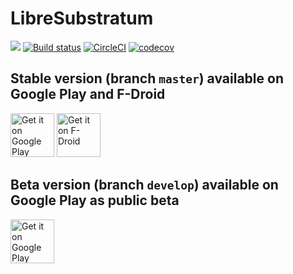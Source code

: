 # LibreSubstratum
<a href="https://zenhub.com"><img src="https://raw.githubusercontent.com/ZenHubIO/support/master/zenhub-badge.png"></a>
[![Build status](https://ci.appveyor.com/api/projects/status/c0g0c4u9aou0fpgm/branch/master?svg=true)](https://ci.appveyor.com/project/jereksel/libresubstratum/branch/master)
[![CircleCI](https://circleci.com/gh/jereksel/LibreSubstratum.svg?style=svg&circle-token=7d45fe3bcf9f47596d18d02437c1f6e131df3075)](https://circleci.com/gh/jereksel/LibreSubstratum) [![codecov](https://codecov.io/gh/jereksel/LibreSubstratum/branch/master/graph/badge.svg?token=U2RvZTObDd)](https://codecov.io/gh/jereksel/LibreSubstratum)

## Stable version (branch `master`) available on Google Play and F-Droid

<a href="https://play.google.com/store/apps/details?id=com.jereksel.libresubstratum" target="_blank"> <img src="https://play.google.com/intl/en_us/badges/images/generic/en-play-badge.png" alt="Get it on Google Play" height="70"/></a>
<a href="https://f-droid.org/packages/com.jereksel.libresubstratum" target="_blank">
<img src="https://f-droid.org/badge/get-it-on.png" alt="Get it on F-Droid" height="70"/></a>

## Beta version (branch `develop`) available on Google Play as public beta

<a href="https://play.google.com/apps/testing/com.jereksel.libresubstratum" target="_blank"> <img src="https://play.google.com/intl/en_us/badges/images/generic/en-play-badge.png" alt="Get it on Google Play" height="70"/></a>

